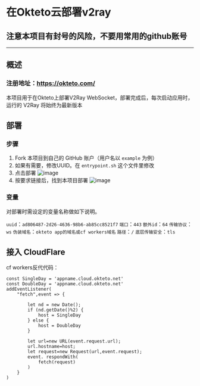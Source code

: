 # 在Okteto云部署v2ray

## 注意本项目有封号的风险，不要用常用的github账号

---

## 概述

### 注册地址：https://okteto.com/
本项目用于在Okteto上部署V2Ray WebSocket，部署完成后，每次启动应用时，运行的 V2Ray 将始终为最新版本

## 部署

### 步骤

 1. Fork 本项目到自己的 GitHub 账户（用户名以 `example` 为例）
 2. 如果有需要，修改UUID。在  `entrypoint.sh` 这个文件里修改
 3. 点击部署
![image](https://user-images.githubusercontent.com/89477009/133904828-38ef592c-ece3-45e7-a85e-812af23b756a.png)
 4. 按要求链接后，找到本项目部署
![image](https://user-images.githubusercontent.com/89477009/133905123-d40e3b72-49a5-46ca-9755-995f15dd49e5.png)

 

### 变量

对部署时需设定的变量名称做如下说明。

`uuid`：`ad806487-2d26-4636-98b6-ab85cc8521f7`
`端口`：`443`
`额外id`：`64`
`传输协议`：`ws`
`伪装域名`：`okteto app的域名或cf workers域名`
`路径`：`/`
`底层传输安全`：`tls`

## 接入 CloudFlare

cf workers反代代码：

```
const SingleDay = 'appname.cloud.okteto.net'
const DoubleDay = 'appname.cloud.okteto.net'
addEventListener(
    "fetch",event => {
    
        let nd = new Date();
        if (nd.getDate()%2) {
            host = SingleDay
        } else {
            host = DoubleDay
        }
        
        let url=new URL(event.request.url);
        url.hostname=host;
        let request=new Request(url,event.request);
        event. respondWith(
            fetch(request)
        )
    }
)
```

